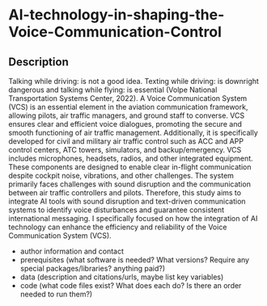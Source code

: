 # AI-technology-in-shaping-the-Voice-Communication-Control
## Description
Talking while driving: is not a good idea. Texting while driving: is downright dangerous and talking while flying: is essential (Volpe National Transportation Systems Center, 2022). A Voice Communication System (VCS) is an essential element in the aviation communication framework, allowing pilots, air traffic managers, and ground staff to converse. VCS ensures clear and efficient voice dialogues, promoting the secure and smooth functioning of air traffic management. Additionally, it is specifically developed for civil and military air traffic control such as ACC and APP control centers, ATC towers, simulators, and backup/emergency. VCS includes microphones, headsets, radios, and other integrated equipment. These components are designed to enable clear in-flight communication despite cockpit noise, vibrations, and other challenges. The system primarily faces challenges with sound disruption and the communication between air traffic controllers and pilots. Therefore, this study aims to integrate AI tools with sound disruption and text-driven communication systems to identify voice disturbances and guarantee consistent international messaging. I specifically focused on how the integration of AI technology can enhance the efficiency and reliability of the Voice Communication System (VCS).
- author information and contact
- prerequisites (what software is needed? What versions? Require any special packages/libraries? anything paid?)
- data (description and citations/urls, maybe list key variables)
- code (what code files exist? What does each do? Is there an order needed to run them?)

